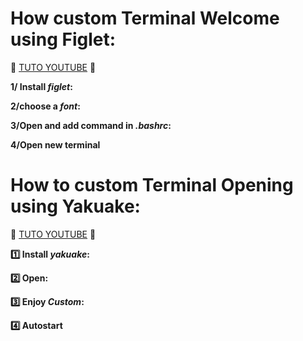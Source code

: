 # How custom Terminal Welcome using Figlet:
:movie_camera: [TUTO YOUTUBE](https://www.youtube.com/watch?v=yz6n8TJgvLk&t=54s) :movie_camera: 

**1/ Install *figlet*:**

**2/choose a *font*:**

**3/Open and add command in *.bashrc*:**

**4/Open new terminal**

# How to custom Terminal Opening using Yakuake:   
:movie_camera: [TUTO YOUTUBE](https://www.youtube.com/watch?v=NDeWaaZMj3s) :movie_camera: 
 
**:one: Install *yakuake*:**

**:two: Open:**

**:three: Enjoy *Custom*:**

**:four: Autostart**